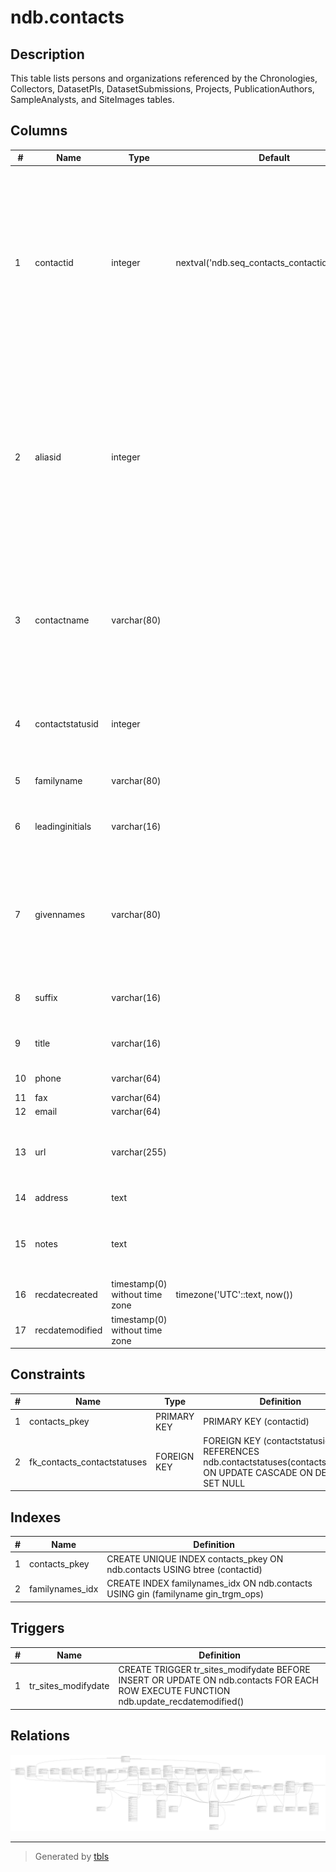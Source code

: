 # ndb.contacts

## Description

This table lists persons and organizations referenced by the Chronologies, Collectors, DatasetPIs, DatasetSubmissions, Projects, PublicationAuthors, SampleAnalysts, and SiteImages tables.

## Columns

| #  | Name            | Type                           | Default                                         | Nullable | Children                                                                                                                                                                                                                                                                                                                                                                                                                                                                                                                                                                                                                                                                                                                                                                          | Parents                                       | Comment                                                                                                                                                                                                                                                           |
| -- | --------------- | ------------------------------ | ----------------------------------------------- | -------- | --------------------------------------------------------------------------------------------------------------------------------------------------------------------------------------------------------------------------------------------------------------------------------------------------------------------------------------------------------------------------------------------------------------------------------------------------------------------------------------------------------------------------------------------------------------------------------------------------------------------------------------------------------------------------------------------------------------------------------------------------------------------------------- | --------------------------------------------- | ----------------------------------------------------------------------------------------------------------------------------------------------------------------------------------------------------------------------------------------------------------------- |
| 1  | contactid       | integer                        | nextval('ndb.seq_contacts_contactid'::regclass) | false    | [ndb.datasetpis](ndb.datasetpis.md) [ndb.publicationauthors](ndb.publicationauthors.md) [ndb.taxa](ndb.taxa.md) [ndb.chronologies](ndb.chronologies.md) [ndb.constituentdatabases](ndb.constituentdatabases.md) [ndb.collectors](ndb.collectors.md) [ndb.contactreferences](ndb.contactreferences.md) [ndb.dataprocessors](ndb.dataprocessors.md) [ndb.datasetsubmissions](ndb.datasetsubmissions.md) [ndb.datasettaxonnotes](ndb.datasettaxonnotes.md) [ndb.datataxonnotes](ndb.datataxonnotes.md) [ndb.isometadata](ndb.isometadata.md) [ndb.sampleanalysts](ndb.sampleanalysts.md) [ndb.siteimages](ndb.siteimages.md) [ndb.synonymy](ndb.synonymy.md) [ti.stewards](ti.stewards.md) [ti.stewardupdates](ti.stewardupdates.md) [ndb.externalcontacts](ndb.externalcontacts.md) |                                               | An arbitrary Contact identification number.                                                                                                                                                                                                                       |
| 2  | aliasid         | integer                        |                                                 | true     |                                                                                                                                                                                                                                                                                                                                                                                                                                                                                                                                                                                                                                                                                                                                                                                   |                                               | The ContactID of a person’s current name. If the AliasID is different from the ContactID, the ContactID refers to the person’s former name. For example, if J. L. Bouvier became J. B. Kennedy, the ContactID for J. B. Kennedy is the AliasID for J. L. Bouvier. |
| 3  | contactname     | varchar(80)                    |                                                 | false    |                                                                                                                                                                                                                                                                                                                                                                                                                                                                                                                                                                                                                                                                                                                                                                                   |                                               | Full name of the person, last name first (e.g. «Simpson, George Gaylord») or name of organization or project (e.g. «Great Plains Flora Association»).                                                                                                             |
| 4  | contactstatusid | integer                        |                                                 | true     |                                                                                                                                                                                                                                                                                                                                                                                                                                                                                                                                                                                                                                                                                                                                                                                   | [ndb.contactstatuses](ndb.contactstatuses.md) | Current status of the person, organization, or project. Field links to the ContactStatuses lookup table.                                                                                                                                                          |
| 5  | familyname      | varchar(80)                    |                                                 | true     |                                                                                                                                                                                                                                                                                                                                                                                                                                                                                                                                                                                                                                                                                                                                                                                   |                                               | Family or surname name of a person.                                                                                                                                                                                                                               |
| 6  | leadinginitials | varchar(16)                    |                                                 | true     |                                                                                                                                                                                                                                                                                                                                                                                                                                                                                                                                                                                                                                                                                                                                                                                   |                                               | Leading initials for given or forenames without spaces (e.g. «G.G.»).                                                                                                                                                                                             |
| 7  | givennames      | varchar(80)                    |                                                 | true     |                                                                                                                                                                                                                                                                                                                                                                                                                                                                                                                                                                                                                                                                                                                                                                                   |                                               | Given or forenames of a person (e.g. «George Gaylord»). Initials with spaces are used if full given names are not known (e.g. «G. G»).                                                                                                                            |
| 8  | suffix          | varchar(16)                    |                                                 | true     |                                                                                                                                                                                                                                                                                                                                                                                                                                                                                                                                                                                                                                                                                                                                                                                   |                                               | Suffix of a person’s name (e.g. «Jr.», «III»).                                                                                                                                                                                                                    |
| 9  | title           | varchar(16)                    |                                                 | true     |                                                                                                                                                                                                                                                                                                                                                                                                                                                                                                                                                                                                                                                                                                                                                                                   |                                               | A person’s title (e.g. «Dr.», «Prof.», «Prof. Dr»).                                                                                                                                                                                                               |
| 10 | phone           | varchar(64)                    |                                                 | true     |                                                                                                                                                                                                                                                                                                                                                                                                                                                                                                                                                                                                                                                                                                                                                                                   |                                               | Telephone number.                                                                                                                                                                                                                                                 |
| 11 | fax             | varchar(64)                    |                                                 | true     |                                                                                                                                                                                                                                                                                                                                                                                                                                                                                                                                                                                                                                                                                                                                                                                   |                                               | Fax number.                                                                                                                                                                                                                                                       |
| 12 | email           | varchar(64)                    |                                                 | true     |                                                                                                                                                                                                                                                                                                                                                                                                                                                                                                                                                                                                                                                                                                                                                                                   |                                               | Email address.                                                                                                                                                                                                                                                    |
| 13 | url             | varchar(255)                   |                                                 | true     |                                                                                                                                                                                                                                                                                                                                                                                                                                                                                                                                                                                                                                                                                                                                                                                   |                                               | Universal Resource Locator, an Internet World Wide Web address.                                                                                                                                                                                                   |
| 14 | address         | text                           |                                                 | true     |                                                                                                                                                                                                                                                                                                                                                                                                                                                                                                                                                                                                                                                                                                                                                                                   |                                               | Full mailing address.                                                                                                                                                                                                                                             |
| 15 | notes           | text                           |                                                 | true     |                                                                                                                                                                                                                                                                                                                                                                                                                                                                                                                                                                                                                                                                                                                                                                                   |                                               | Free form notes or comments about the person, organization, or project.                                                                                                                                                                                           |
| 16 | recdatecreated  | timestamp(0) without time zone | timezone('UTC'::text, now())                    | false    |                                                                                                                                                                                                                                                                                                                                                                                                                                                                                                                                                                                                                                                                                                                                                                                   |                                               |                                                                                                                                                                                                                                                                   |
| 17 | recdatemodified | timestamp(0) without time zone |                                                 | false    |                                                                                                                                                                                                                                                                                                                                                                                                                                                                                                                                                                                                                                                                                                                                                                                   |                                               |                                                                                                                                                                                                                                                                   |

## Constraints

| # | Name                        | Type        | Definition                                                                                                         |
| - | --------------------------- | ----------- | ------------------------------------------------------------------------------------------------------------------ |
| 1 | contacts_pkey               | PRIMARY KEY | PRIMARY KEY (contactid)                                                                                            |
| 2 | fk_contacts_contactstatuses | FOREIGN KEY | FOREIGN KEY (contactstatusid) REFERENCES ndb.contactstatuses(contactstatusid) ON UPDATE CASCADE ON DELETE SET NULL |

## Indexes

| # | Name            | Definition                                                                       |
| - | --------------- | -------------------------------------------------------------------------------- |
| 1 | contacts_pkey   | CREATE UNIQUE INDEX contacts_pkey ON ndb.contacts USING btree (contactid)        |
| 2 | familynames_idx | CREATE INDEX familynames_idx ON ndb.contacts USING gin (familyname gin_trgm_ops) |

## Triggers

| # | Name                | Definition                                                                                                                            |
| - | ------------------- | ------------------------------------------------------------------------------------------------------------------------------------- |
| 1 | tr_sites_modifydate | CREATE TRIGGER tr_sites_modifydate BEFORE INSERT OR UPDATE ON ndb.contacts FOR EACH ROW EXECUTE FUNCTION ndb.update_recdatemodified() |

## Relations

![er](ndb.contacts.svg)

---

> Generated by [tbls](https://github.com/k1LoW/tbls)